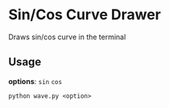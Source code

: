 # Sin/Cos Curve Drawer
Draws sin/cos curve in the terminal

## Usage
**options**:
`sin`
`cos`

```
python wave.py <option>
```